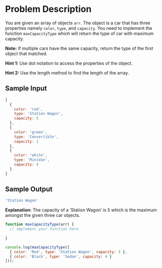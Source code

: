 # Problem Description

You are given an array of objects `arr`. The object is a car that has three properties namely `color`, `type`, and `capacity`. You need to implement the function `maxCapacityType` which will return the type of car with maximum capacity.

**Note:** If multiple cars have the same capacity, return the type of the first object that matched.

**Hint 1:** Use dot notation to access the properties of the object.

**Hint 2:** Use the length method to find the length of the array.

## Sample Input

```javascript
[
  {
    color: 'red',
    type: 'Station Wagon',
    capacity: 5
  },
  {
    color: 'green',
    type: 'Convertible',
    capacity: 2
  },
  {
    color: 'white',
    type: 'MiniVan',
    capacity: 4
  }
]
```

## Sample Output

```javascript
'Station Wagon'
```

**Explanation:**
The capacity of a ‘Station Wagon’ is 5 which is the maximum amongst the given three car objects.

```javascript
function maxCapacityType(arr) {
  // implement your function here
  
}

console.log(maxCapacityType([
  { color: 'Red', type: 'Station Wagon', capacity: 5 },
  { color: 'Black', type: 'Sedan', capacity: 4 }
]));

